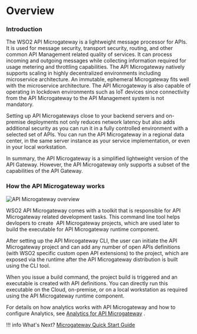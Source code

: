 # Overview

### Introduction

The WSO2 API Microgateway is a lightweight message processor for APIs. It is used for message security, transport security, routing, and other common API Management related quality of services. It can process incoming and outgoing messages while collecting information required for usage metering and throttling capabilities. The API Microgateway natively supports scaling in highly decentralized environments including microservice architecture. An immutable, ephemeral Microgateway fits well with the microservice architecture. The API Microgateway is also capable of operating in lockdown environments such as IoT devices since connectivity from the API Microgateway to the API Management system is not mandatory.

Setting up API Microgateways close to your backend servers and on-premise deployments not only reduces network latency but also adds additional security as you can run it in a fully controlled environment with a selected set of APIs. You can run the API Microgateway in a regional data center, in the same server instance as your service implementation, or even in your local workstation.

In summary, the API Microgateway is a simplified lightweight version of the API Gateway. However, the API Microgateway only supports a subset of the capabilities of the API Gateway.

### How the API Microgateway works

![API Microgateway overview]({{base_path}}/assets/img/api-mg-overview.png)

WSO2 API Microgateway comes with a toolkit that is responsible for API Microgateway related development tasks. This command line tool helps devlopers to create  API Microgateway projects, which are used later to build the executable for API Microgateway runtime component.

After setting up the API Mircogateway CLI, the user can initiate the API Microgateway project and can add any number of open APIs definitions (with WSO2 specific custom open API extensions) to the project, which are exposed via the runtime after the API Microgateway distribution is built using the CLI tool.

When you issue a build command, the project build is triggered and an executable is created with API definitions. You can directly run this executable on the Cloud, on-premise, or on a local workstation as required using the API Microgateway runtime component.

For details on how analytics works with API Microgateway and how to configure Analytics, see [Analytics for API Microgateway]({{base_path}}/observe/api-manager-analytics/configuring-analytics-for-microgateway.md) .


!!! info
    What's Next?
    [Microgateway Quick Start Guide]({{base_path}}/deploy/api-microgateway/getting-started/quick-start-guide/quick-start-guide-overview.md)


